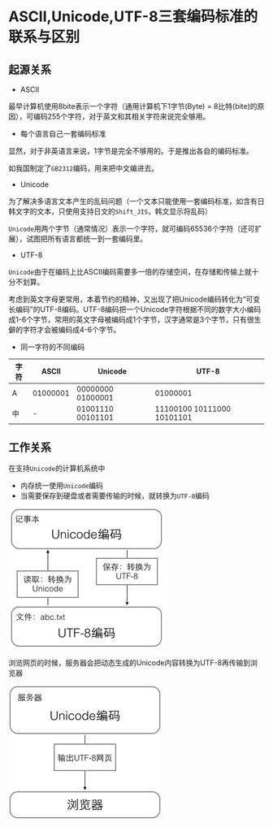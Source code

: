 # ASCII,Unicode,UTF-8三套编码标准的联系与区别

## 起源关系

- ASCII

最早计算机使用8bite表示一个字符（通用计算机下1字节(Byte) = 8比特(bite)的原因），可编码255个字符，对于英文和其相关字符来说完全够用。

- 每个语言自己一套编码标准

显然，对于非英语言来说，1字节是完全不够用的。于是推出各自的编码标准。

如我国制定了`GB2312`编码，用来把中文编进去。

- Unicode

为了解决多语言文本产生的乱码问题（一个文本只能使用一套编码标准，如含有日韩文字的文本，只使用支持日文的`Shift_JIS`，韩文显示将乱码）

`Unicode`用两个字节（通常情况）表示一个字符，就可编码65536个字符（还可扩展），试图把所有语言都统一到一套编码里。

- UTF-8

`Unicode`由于在编码上比ASCII编码需要多一倍的存储空间，在存储和传输上就十分不划算。

考虑到英文字母更常用，本着节约的精神，又出现了把Unicode编码转化为“可变长编码”的UTF-8编码。UTF-8编码把一个Unicode字符根据不同的数字大小编码成1-6个字节，常用的英文字母被编码成1个字节，汉字通常是3个字节，只有很生僻的字符才会被编码成4-6个字节。

- 同一字符的不同编码

字符|ASCII|Unicode|UTF-8
---|------|-------|-----
A|01000001|00000000 01000001|01000001
中|-|01001110 00101101|11100100 10111000 10101101

## 工作关系

在支持`Unicode`的计算机系统中

- 内存统一使用`Unicode`编码
- 当需要保存到硬盘或者需要传输的时候，就转换为`UTF-8`编码

![image0](../image/UTF-8-works-diagram/0.png)

浏览网页的时候，服务器会把动态生成的Unicode内容转换为UTF-8再传输到浏览器

![image1](../image/UTF-8-works-diagram/1.png)
